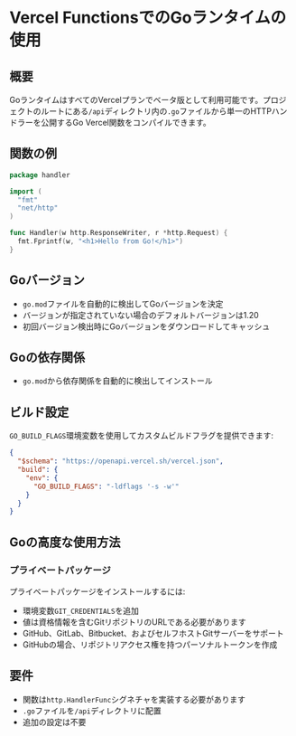 # Vercel FunctionsでのGoランタイムの使用

## 概要

GoランタイムはすべてのVercelプランでベータ版として利用可能です。プロジェクトのルートにある`/api`ディレクトリ内の`.go`ファイルから単一のHTTPハンドラーを公開するGo Vercel関数をコンパイルできます。

## 関数の例

```go
package handler

import (
  "fmt"
  "net/http"
)

func Handler(w http.ResponseWriter, r *http.Request) {
  fmt.Fprintf(w, "<h1>Hello from Go!</h1>")
}
```

## Goバージョン

- `go.mod`ファイルを自動的に検出してGoバージョンを決定
- バージョンが指定されていない場合のデフォルトバージョンは1.20
- 初回バージョン検出時にGoバージョンをダウンロードしてキャッシュ

## Goの依存関係

- `go.mod`から依存関係を自動的に検出してインストール

## ビルド設定

`GO_BUILD_FLAGS`環境変数を使用してカスタムビルドフラグを提供できます:

```json
{
  "$schema": "https://openapi.vercel.sh/vercel.json",
  "build": {
    "env": {
      "GO_BUILD_FLAGS": "-ldflags '-s -w'"
    }
  }
}
```

## Goの高度な使用方法

### プライベートパッケージ

プライベートパッケージをインストールするには:

- 環境変数`GIT_CREDENTIALS`を追加
- 値は資格情報を含むGitリポジトリのURLである必要があります
- GitHub、GitLab、Bitbucket、およびセルフホストGitサーバーをサポート
- GitHubの場合、リポジトリアクセス権を持つパーソナルトークンを作成

## 要件

- 関数は`http.HandlerFunc`シグネチャを実装する必要があります
- `.go`ファイルを`/api`ディレクトリに配置
- 追加の設定は不要
